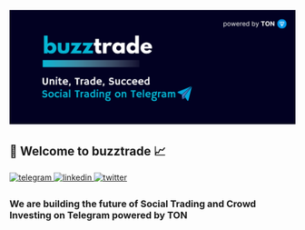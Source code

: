 ![buzztrade Banner](https://raw.githubusercontent.com/buzztrade/.github/main/profile/BuzzTrade-Banner.png)

<h2>👋 Welcome to buzztrade 📈</h2>
<a href="https://t.me/buzztradeHQ" target="_blank">
<img src=https://img.shields.io/badge/Telegram-%2300acee.svg?style=for-the-badge&logo=telegram&logoColor=white alt=telegram style="margin-bottom: 5px;" />
</a>
<a href="https://linkedin.com/company/buzztrade" target="_blank">
<img src=https://img.shields.io/badge/linkedin-%2300acee.svg?color=405DE6&style=for-the-badge&logo=linkedin&logoColor=white alt=linkedin style="margin-bottom: 5px;" />
</a>
<a href="https://twitter.com/buzztradeHQ" target="_blank">
<img src=https://img.shields.io/badge/twitter-%2300acee.svg?color=1DA1F2&style=for-the-badge&logo=twitter&logoColor=white alt=twitter style="margin-bottom: 5px;" />
</a>


<h3> We are building the future of Social Trading and Crowd Investing on Telegram powered by TON <h3>
